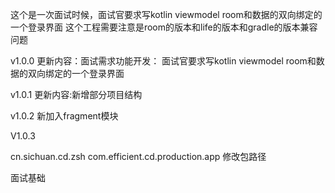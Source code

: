 这个是一次面试时候，面试官要求写kotlin  viewmodel  room和数据的双向绑定的一个登录界面
这个工程需要注意是room的版本和life的版本和gradle的版本兼容问题


v1.0.0
更新内容：面试需求功能开发： 面试官要求写kotlin  viewmodel  room和数据的双向绑定的一个登录界面

v1.0.1
更新内容:新增部分项目结构

v1.0.2
新加入fragment模块

V1.0.3

cn.sichuan.cd.zsh
com.efficient.cd.production.app
修改包路径
 

面试基础





